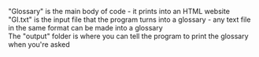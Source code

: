 "Glossary" is the main body of code - it prints into an HTML website  
"GI.txt" is the input file that the program turns into a glossary - any text file in the same format can be made into a glossary   
The "output" folder is where you can tell the program to print the glossary when you're asked   
